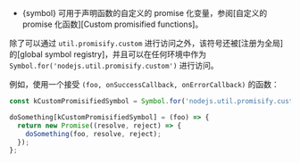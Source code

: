 <!-- YAML
added: v8.0.0
changes:
  - version: v13.12.0
    pr-url: https://github.com/nodejs/node/pull/31672
    description: This is now defined as a shared symbol.
-->

* {symbol} 可用于声明函数的自定义的 promise 化变量，参阅[自定义的 promise 化函数][Custom promisified functions]。

除了可以通过 `util.promisify.custom` 进行访问之外，该符号还被[注册为全局]的[global symbol registry]，并且可以在任何环境中作为 `Symbol.for('nodejs.util.promisify.custom')` 进行访问。

例如，使用一个接受 `(foo, onSuccessCallback, onErrorCallback)` 的函数：

```js
const kCustomPromisifiedSymbol = Symbol.for('nodejs.util.promisify.custom');

doSomething[kCustomPromisifiedSymbol] = (foo) => {
  return new Promise((resolve, reject) => {
    doSomething(foo, resolve, reject);
  });
};
```
